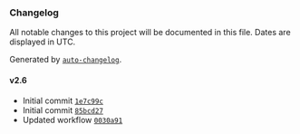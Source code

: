 ### Changelog

All notable changes to this project will be documented in this file. Dates are displayed in UTC.

Generated by [`auto-changelog`](https://github.com/CookPete/auto-changelog).

#### v2.6

- Initial commit [`1e7c99c`](https://github.com/jamtur01/DotfileManager.spoon/commit/1e7c99c3ba7e13f9ed29f3bc0a17cf1e39d4b181)
- Initial commit [`85bcd27`](https://github.com/jamtur01/DotfileManager.spoon/commit/85bcd27ffac42b4043ae6d67cf60c907c47ef46c)
- Updated workflow [`0030a91`](https://github.com/jamtur01/DotfileManager.spoon/commit/0030a914fe1a43b95e74535a9d2113c0c78a62fe)
